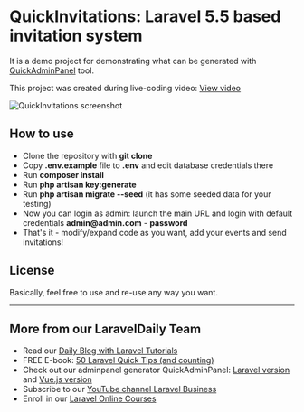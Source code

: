 # QuickInvitations: Laravel 5.5 based invitation system

It is a demo project for demonstrating what can be generated with [QuickAdminPanel](https://quickadminpanel.com) tool.

This project was created during live-coding video: [View video](https://www.youtube.com/watch?v=J_aYMur2RQk)

![QuickInvitations screenshot](https://laraveldaily.com/wp-content/uploads/2018/11/quickinvitations-demo.png)

## How to use

- Clone the repository with __git clone__
- Copy __.env.example__ file to __.env__ and edit database credentials there
- Run __composer install__
- Run __php artisan key:generate__
- Run __php artisan migrate --seed__ (it has some seeded data for your testing)
- Now you can login as admin: launch the main URL and login with default credentials __admin@admin.com__ - __password__
- That's it - modify/expand code as you want, add your events and send invitations!

## License

Basically, feel free to use and re-use any way you want.

---

## More from our LaravelDaily Team

- Read our [Daily Blog with Laravel Tutorials](https://laraveldaily.com)
- FREE E-book: [50 Laravel Quick Tips (and counting)](https://laraveldaily.com/free-e-book-40-laravel-quick-tips-and-counting/)
- Check out our adminpanel generator QuickAdminPanel: [Laravel version](https://quickadminpanel.com) and [Vue.js version](https://vue.quickadminpanel.com)
- Subscribe to our [YouTube channel Laravel Business](https://www.youtube.com/channel/UCTuplgOBi6tJIlesIboymGA)
- Enroll in our [Laravel Online Courses](https://laraveldaily.teachable.com/)
